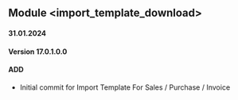 ## Module <import_template_download>

#### 31.01.2024
#### Version 17.0.1.0.0
#### ADD
- Initial commit for Import Template For Sales / Purchase / Invoice
